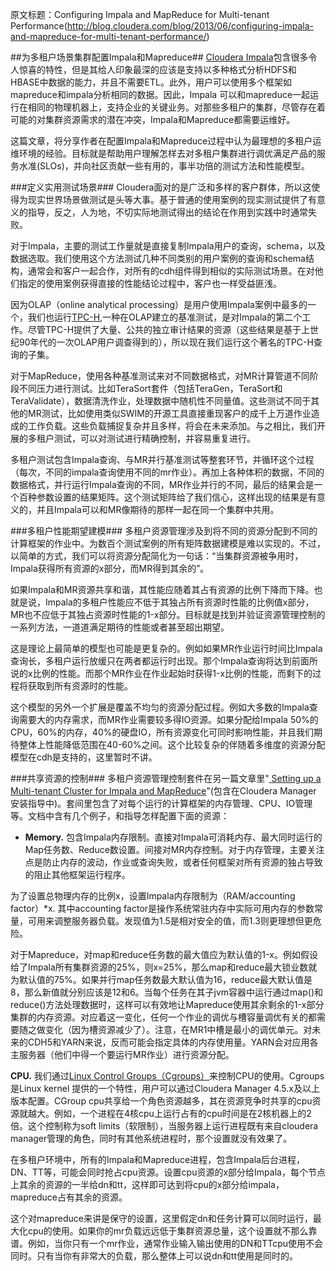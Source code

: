 原文标题：Configuring Impala and MapReduce for Multi-tenant Performance(http://blog.cloudera.com/blog/2013/06/configuring-impala-and-mapreduce-for-multi-tenant-performance/)

##为多租户场景集群配置Impala和Mapreduce##
[Cloudera Impala](http://blog.cloudera.com/blog/2013/05/cloudera-impala-1-0-its-here-its-real-its-already-the-standard-for-sql-on-hadoop/)包含很多令人惊喜的特性，但是其给人印象最深的应该是支持以多种格式分析HDFS和HBASE中数据的能力，并且不需要ETL。此外，用户可以使用多个框架如mapreduce和impala分析相同的数据。因此，Impala 可以和mapreduce一起运行在相同的物理机器上，支持企业的关键业务。对那些多租户的集群，尽管存在着可能的对集群资源需求的潜在冲突，Impala和Mapreduce都需要运维好。

这篇文章，将分享作者在配置Impala和Mapreduce过程中认为最理想的多租户运维环境的经验。目标就是帮助用户理解怎样去对多租户集群进行调优满足产品的服务水准(SLOs)，并向社区贡献一些有用的，事半功倍的测试方法和性能模型。


###定义实用测试场景###
Cloudera面对的是广泛和多样的客户群体，所以这使得为现实世界场景做测试是头等大事。基于普通的使用案例的现实测试提供了有意义的指导，反之，人为地，不切实际地测试得出的结论在作用到实践中时通常失败。

对于Impala，主要的测试工作量就是直接复制Impala用户的查询，schema，以及数据选取。我们使用这个方法测试几种不同类别的用户案例的查询和schema结构，通常会和客户一起合作，对所有的cdh组件得到相似的实际测试场景。在对他们指定的使用案例获得直接的性能结论过程中，客户也一样受益匪浅。

因为OLAP（online analytical processing）是用户使用Impala案例中最多的一个，我们也运行[TPC-H](http://www.tpc.org/tpch/),一种在OLAP建立的基准测试，是对Impala的第二个工作。尽管TPC-H提供了大量、公共的独立审计结果的资源（这些结果是基于上世纪90年代的一次OLAP用户调查得到的），所以现在我们运行这个著名的TPC-H查询的子集。

对于MapReduce，使用各种基准测试来对不同数据格式，对MR计算管道不同阶段不同压力进行测试。比如TeraSort套件（包括TeraGen，TeraSort和TeraValidate），数据清洗作业，处理数据中随机性不同量值。这些测试不同于其他的MR测试，比如使用类似SWIM的开源工具直接重现客户的成千上万道作业造成的工作负载。这些负载捕捉复杂并且多样，将会在未来添加。与之相比，我们开展的多租户测试，可以对测试进行精确控制，并容易重复进行。

多租户测试包含Impala查询、与MR并行基准测试等整套环节，并循环这个过程（每次，不同的impala查询使用不同的mr作业）。再加上各种体积的数据，不同的数据格式，并行运行Impala查询的不同，MR作业并行的不同，最后的结果会是一个百种参数设置的结果矩阵。这个测试矩阵给了我们信心，这样出现的结果是有意义的，并且Impala可以和MR像期待的那样一起在同一个集群中共用。

###多租户性能期望建模###
多租户资源管理涉及到将不同的资源分配到不同的计算框架的作业中。为数百个测试案例的所有矩阵数据建模是难以实现的。不过，以简单的方式，我们可以将资源分配简化为一句话：“当集群资源被争用时，Impala获得所有资源的x部分，而MR得到其余的”。

如果Impala和MR资源共享和谐，其性能应随着其占有资源的比例下降而下降。也就是说，Impala的多租户性能应不低于其独占所有资源时性能的比例值x部分，MR也不应低于其独占资源时性能的1-x部分。目标就是找到并验证资源管理控制的一系列方法，一道道满足期待的性能或者甚至超出期望。

这是理论上最简单的模型也可能是更复杂的。例如如果MR作业运行时间比Impala查询长，多租户运行放缓只在两者都运行时出现。那个Impala查询将达到前面所说的x比例的性能。而那个MR作业在作业起始时获得1-x比例的性能，而剩下的过程将获取到所有资源时的性能。

这个模型的另外一个扩展是覆盖不均匀的资源分配过程。例如大多数的Impala查询需要大的内存需求，而MR作业需要较多得IO资源。如果分配给Impala 50%的CPU，60%的内存，40%的硬盘IO，所有资源变化可同时影响性能，并且我们期待整体上性能降低范围在40-60%之间。这个比较复杂的伴随着多维度的资源分配模型在cdh是支持的，这里暂时不讲。

###共享资源的控制###
多租户资源管理控制套件在另一篇文章里"[ Setting up a Multi-tenant Cluster for Impala and MapReduce](http://www.cloudera.com/content/cloudera-content/cloudera-docs/CM4Ent/latest/Cloudera-Manager-Installation-Guide/cmig_impala_res_mgmt.html)"(包含在Cloudera Manager 安装指导中)。套间里包含了对每个运行的计算框架的内存管理、CPU、IO管理等。文档中含有几个例子，和指导怎样配置下面的资源：

* **Memory.** 包含Impala内存限制。直接对Impala可消耗内存、最大同时运行的Map任务数、Reduce数设置。间接对MR内存控制。对于内存管理，主要关注点是防止内存的波动，作业或查询失败，或者任何框架对所有资源的独占导致的阻止其他框架运行程序。

为了设置总物理内存的比例x，设置Impala内存限制为（RAM/accounting factor）*x. 其中accounting factor是操作系统常驻内存中实际可用内存的参数常量，可用来调整服务器负载。发现值为1.5是相对安全的值，而1.3则更理想但更危险。

对于Mapreduce，对map和reduce任务数的最大值应为默认值的1-x。例如假设给了Impala所有集群资源的25%，则x=25%，那么map和reduce最大锁业数就为默认值的75%。如果并行map任务数最大默认值为16，reduce最大默认值是8，那么新值就分别应该是12和6。当每个任务在其子jvm容器中运行通过map()和reduce()方法处理数据时，这样可以有效地让Mapreduce使用其余剩余的1-x部分集群的内存资源。对应着这一变化，任何一个作业的调优与槽容量调优有关的都需要随之做变化（因为槽资源减少了）。注意，在MR1中槽是最小的调优单元。对未来的CDH5和YARN来说，反而可能会指定具体的内存使用量。YARN会对应用各主服务器（他们中得一个要运行MR作业）进行资源分配。

**CPU.** 我们通过[Linux Control Groups（Cgroups）](http://www.cloudera.com/content/cloudera-content/cloudera-docs/CM4Ent/latest/Cloudera-Manager-Managing-Clusters/cmmc_resource_mgmt.html)来控制CPU的使用。Cgroups是Linux kernel 提供的一个特性，用户可以通过Cloudera Manager 4.5.x及以上版本配置。CGroup cpu共享给一个角色资源越多，其在资源竞争时共享的cpu资源就越大。例如，一个进程在4核cpu上运行占有的cpu时间是在2核机器上的2倍。这个控制称为soft limits（软限制），当服务器上运行进程既有来自cloudera manager管理的角色，同时有其他系统进程时，那个设置就没有效果了。

在多租户环境中，所有的Impala和Mapreduce进程，包含Impala后台进程，DN、TT等，可能会同时抢占cpu资源。设置cpu资源的x部分给Impala，每个节点上其余的资源的一半给dn和tt，这样即可达到将cpu的x部分给impala，mapreduce占有其余的资源。

这个对mapreduce来讲是保守的设置，这里假定dn和任务计算可以同时运行，最大化cpu的使用。如果你的mr负载远远低于集群资源总量，这个设置就不那么靠谱。例如，当你只有一个mr作业，通常作业输入输出使用的DN和TTcpu使用不会同时。只有当你有非常大的负载，那么整体上可以说dn和tt使用是同时的。


 






